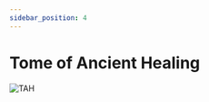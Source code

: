 ```yaml
---
sidebar_position: 4
---
```


# Tome of Ancient Healing

![TAH](https://vwiki.valorserver.com/api/item/picture/tome%20of%20ancient%20healing)
